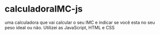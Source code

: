 # calculadoraIMC-js
uma calculadora que vai calcular o seu IMC e indicar se você esta no seu peso ideal ou não. Utilizei as JavaScript, HTML e CSS
